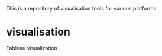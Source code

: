 This is a repository of visualisation tools for various platforms
# visualisation
Tableau visualization

